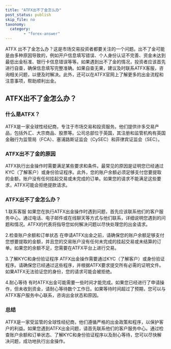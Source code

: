 ```yaml
---
title: "ATFX出不了金怎么办"
post_status: publish
skip_file: no
taxonomy:
  category:
        - "forex-answer"
---
```


ATFX 出不了金怎么办？这是市场交易投资者都要关注的一个问题。出不了金可能是由多种原因导致的，例如开户信息填写错误、个人身份认证不完善、资金未达到最低出金标准、银行卡信息错误等等。如果遇到出不了金的情况，投资者应该首先进行自查，确保信息填写完整准确。如果自查无果，建议及时联系ATFX客服，咨询相关问题，以便及时解决。此外，还可以在ATFX官网上了解更多的出金流程和注意事项，帮助顺利出金。

## ATFX出不了金怎么办？

### 什么是ATFX？

ATFX是一家全球性经纪商，专注于市场交易和投资服务。他们提供许多交易产品，包括外汇、大宗商品、股票等。公司总部位于英国，其注册和监管机构有英国金融行为监管局（FCA）、塞浦路斯证监会（CySEC）和菲律宾证监会（SEC）。

### ATFX出不了金的原因

ATFX执行出金操作时需要满足某些要求和条件。最常见的原因是证明您已经通过KYC（了解客户）或身份验证程序。此外，您的账户余额必须足够支付您要提取的金额，账户没有任何挂起交易或未完成的订单。如果您的请求不能满足这些要求，ATFX可能会拒绝提款请求。

### ATFX出不了金怎么办？

1.联系客服 如果您在执行ATFX出金操作时遇到问题，首先应该联系他们的客户服务中心。通过电话、电子邮件或在线聊天等方式与他们联系，详细说明您遇到的问题和情况。ATFX的代表将指导您如何解决问题以尽快处理您的出金请求。

2.检查账户余额和订单状态 在申请ATFX出金之前，请确保您的账户余额足够支付您想要提取的金额，并且您的交易账户没有任何未完成的挂起交易或未结算的订单。如果您的余额不足，您需要在ATFX平台上进行交易。

3.了解KYC和身份验证程序 ATFX出金操作需要通过KYC（了解客户）或身份验证程序。请确保您已经通过这些程序，并根据ATFX要求提交所有必需的证明文件。如果ATFX无法验证您的身份，您的请求可能会被拒绝。

4.耐心等待 有时ATFX出金可能需要一些时间才能完成。如果您已经进行了申请操作，但未收到资金，请耐心等待数个工作日。如果等待时间超过了预期，您可以与ATFX客户服务中心联系，咨询出金状态和原因。

### 总结

ATFX是一家受监管的全球性经纪商，他们遵循严格的出金政策和程序，以保护客户的利益。如果您遇到ATFX出金问题，请首先联系他们的客户服务中心。通过检查账户余额和订单状态、了解KYC和身份验证程序以及耐心等待，您可以尽快解决问题，成功地执行出金操作。 
